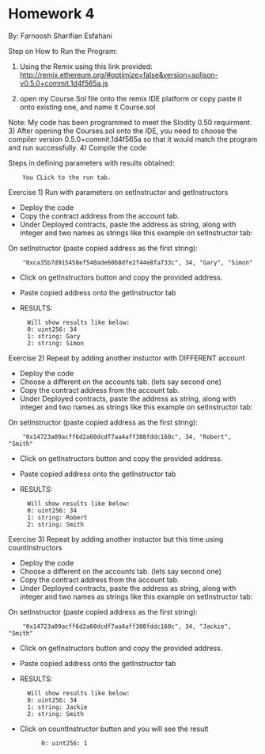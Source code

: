 # Homework 4

By: Farnoosh Sharifian Esfahani 

Step on How to Run the Program: 
1) Using the Remix using this link provided: http://remix.ethereum.org/#optimize=false&version=soljson-v0.5.0+commit.1d4f565a.js

2) open my Course.Sol file onto the remix IDE platform or copy paste it onto existing one, and name it Course.sol

Note: My code has been programmed to meet the Slodity 0.50 requirment. 
3) After opening the Courses.sol onto the IDE, you need to choose the compiler version 0.5.0+commit.1d4f565a so that it would match the program and run successfully. 
4) Compile the code

Steps in defining parameters with results obtained: 
	
    	You CLick to the run tab. 
    
    
Exercise 1) Run with parameters on setInstructor and getInstructors
- Deploy the code
- Copy the contract address from the account tab. 
- Under Deployed contracts, paste the address as string, along with integer and two names as strings like this example on setInstructor tab: 

On setInstructor (paste copied address as the first string): 
		
        "0xca35b7d915458ef540ade6068dfe2f44e8fa733c", 34, "Gary", "Simon"
        
- Click on getInstructors button and copy the provided address.
- Paste copied address onto the getInstructor tab 
- RESULTS: 

		Will show results like below: 
		0: uint256: 34
		1: string: Gary
		2: string: Simon
        
Exercise 2) Repeat by adding another instuctor with DIFFERENT account
- Deploy the code
- Choose a different on the accounts tab. (lets say second one) 
- Copy the contract address from the account tab. 
- Under Deployed contracts, paste the address as string, along with integer and two names as strings like this example on setInstructor tab: 

On setInstructor (paste copied address as the first string): 
		
        "0x14723a09acff6d2a60dcdf7aa4aff308fddc160c", 34, "Robert", "Smith"
        
- Click on getInstructors button and copy the provided address.
- Paste copied address onto the getInstructor tab 
- RESULTS: 

		Will show results like below: 
		0: uint256: 34
		1: string: Robert
		2: string: Smith

Exercise 3) Repeat by adding another instuctor but this time using countInstructors
- Deploy the code
- Choose a different on the accounts tab. (lets say second one) 
- Copy the contract address from the account tab. 
- Under Deployed contracts, paste the address as string, along with integer and two names as strings like this example on setInstructor tab: 

On setInstructor (paste copied address as the first string): 
		
        "0x14723a09acff6d2a60dcdf7aa4aff308fddc160c", 34, "Jackie", "Smith"
        
- Click on getInstructors button and copy the provided address.
- Paste copied address onto the getInstructor tab 
- RESULTS: 

		Will show results like below: 
		0: uint256: 34
		1: string: Jackie
		2: string: Smith
        
- Click on countInstructor button and you will see the result
			
            0: uint256: 1


